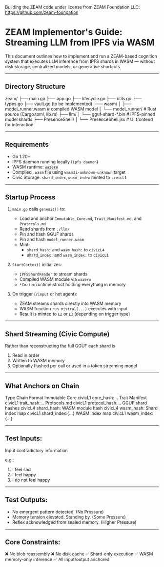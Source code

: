 Building the ZEAM code under license from ZEAM Foundation LLC: https://github.com/zeam-foundation

# ZEAM Implementor's Guide: Streaming LLM from IPFS via WASM

This document outlines how to implement and run a ZEAM-based cognition system that executes LLM inference from IPFS shards in WASM — without disk storage, centralized models, or generative shortcuts.

---

## Directory Structure

zeam/
├── main.go
├── app.go
├── lifecycle.go
├── utils.go
├── types.go
├── vault.go (to be implemented)
├── wasm/
│ ├── model_runner.wasm # compiled WASM model
│ └── model_runner/ # Rust source (Cargo.toml, lib.rs)
├── llm/
│ └── gguf-shard-*.bin # IPFS-pinned model shards
├── PresenceShell/
│ └── PresenceShell.jsx # UI frontend for interaction

---

## Requirements

- Go 1.20+
- IPFS daemon running locally (`ipfs daemon`)
- WASM runtime: [`wazero`](https://github.com/tetratelabs/wazero)
- Compiled `.wasm` file using `wasm32-unknown-unknown` target
- Civic Storage: `shard_index`, `wasm_index` minted to `civicL1`

---

## Startup Process

1. `main.go` calls `genesis()` to:
   - Load and anchor `Immutable_Core.md`, `Trait_Manifest.md`, and `Protocols.md`
   - Read shards from `./llm/`
   - Pin and hash GGUF shards
   - Pin and hash `model_runner.wasm`
   - Mint:
     - `shard_hash:` and `wasm_hash:` to `civicL4`
     - `shard_index:` and `wasm_index:` to `civicL1`

2. `StartCortex()` initializes:
   - `IPFSShardReader` to stream shards
   - Compiled WASM module via `wazero`
   - `*Cortex` runtime struct holding everything in memory

3. On trigger (`/input` or hot agent):
   - ZEAM streams shards directly into WASM memory
   - WASM function `run_mistral(...)` executes with input
   - Result is minted to `L2` or `L3` (depending on trigger type)

---

## Shard Streaming (Civic Compute)

Rather than reconstructing the full GGUF each shard is 

1. Read in order
2. Written to WASM memory
3. Optionally flushed per call or used in a token streaming model

---

## What Anchors on Chain
Type	Chain	Format
Immutable Core	civicL1	core_hash:...
Trait Manifest	civicL1	trait_hash:...
Protocols.md	civicL1	protocol_hash:...
GGUF shard hashes	civicL4	shard_hash:<sha256>
WASM module hash	civicL4	wasm_hash:<sha256>
Shard index map	civicL1	shard_index:{...}
WASM index map	civicL1	wasm_index:{...}

---

## Test Inputs:

Input contradictory information 

e.g.:
1. I feel sad
2. I feel happy
3. I do not feel happy

---

## Test Outputs:
- No emergent pattern detected. (No Pressure)
- Memory tension elevated. Standing by. (Some Pressure)
- Reflex acknowledged from sealed memory. (Higher Pressure)

---

## Core Constraints: 

❌ No blob reassembly
❌ No disk cache
✅ Shard-only execution
✅ WASM memory-only inference
✅ All input/output anchored
